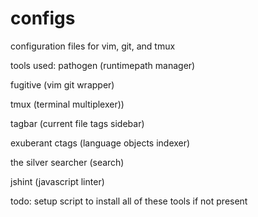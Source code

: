 # configs
configuration files for vim, git, and tmux

tools used:
pathogen (runtimepath manager)

fugitive (vim git wrapper)

tmux (terminal multiplexer))

tagbar (current file tags sidebar)

exuberant ctags (language objects indexer)

the silver searcher (search)

jshint (javascript linter)

todo:
setup script to install all of these tools if not present
